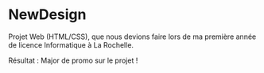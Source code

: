 # NewDesign

Projet Web (HTML/CSS), que nous devions faire lors de ma première année de licence Informatique à La Rochelle.

Résultat : Major de promo sur le projet ! 
